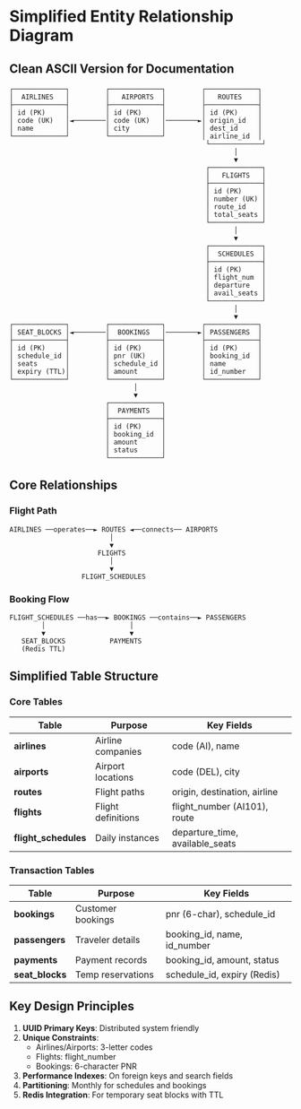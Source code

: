 # Simplified Entity Relationship Diagram

## Clean ASCII Version for Documentation

```
┌─────────────┐         ┌─────────────┐         ┌─────────────┐
│  AIRLINES   │         │   AIRPORTS  │         │   ROUTES    │
├─────────────┤         ├─────────────┤         ├─────────────┤
│ id (PK)     │         │ id (PK)     │         │ id (PK)     │
│ code (UK)   │◄────────│ code (UK)   │────────►│ origin_id   │
│ name        │         │ city        │         │ dest_id     │
└─────────────┘         └─────────────┘         │ airline_id  │
                                                 └─────────────┘
                                                        │
                                                        ▼
                                                 ┌─────────────┐
                                                 │   FLIGHTS   │
                                                 ├─────────────┤
                                                 │ id (PK)     │
                                                 │ number (UK) │
                                                 │ route_id    │
                                                 │ total_seats │
                                                 └─────────────┘
                                                        │
                                                        ▼
                                                 ┌─────────────┐
                                                 │  SCHEDULES  │
                                                 ├─────────────┤
                                                 │ id (PK)     │
                                                 │ flight_num  │
                                                 │ departure   │
                                                 │ avail_seats │
                                                 └─────────────┘
                                                        │
                                                        ▼
┌─────────────┐         ┌─────────────┐         ┌─────────────┐
│ SEAT_BLOCKS │◄────────│  BOOKINGS   │────────►│ PASSENGERS  │
├─────────────┤         ├─────────────┤         ├─────────────┤
│ id (PK)     │         │ id (PK)     │         │ id (PK)     │
│ schedule_id │         │ pnr (UK)    │         │ booking_id  │
│ seats       │         │ schedule_id │         │ name        │
│ expiry (TTL)│         │ amount      │         │ id_number   │
└─────────────┘         └─────────────┘         └─────────────┘
                               │
                               ▼
                        ┌─────────────┐
                        │  PAYMENTS   │
                        ├─────────────┤
                        │ id (PK)     │
                        │ booking_id  │
                        │ amount      │
                        │ status      │
                        └─────────────┘
```

## Core Relationships

### Flight Path
```
AIRLINES ──operates──► ROUTES ◄──connects── AIRPORTS
                         │
                         ▼
                      FLIGHTS
                         │
                         ▼
                  FLIGHT_SCHEDULES
```

### Booking Flow
```
FLIGHT_SCHEDULES ──has──► BOOKINGS ──contains──► PASSENGERS
        │                     │
        ▼                     ▼
   SEAT_BLOCKS           PAYMENTS
   (Redis TTL)
```

## Simplified Table Structure

### Core Tables
| Table | Purpose | Key Fields |
|-------|---------|------------|
| **airlines** | Airline companies | code (AI), name |
| **airports** | Airport locations | code (DEL), city |
| **routes** | Flight paths | origin, destination, airline |
| **flights** | Flight definitions | flight_number (AI101), route |
| **flight_schedules** | Daily instances | departure_time, available_seats |

### Transaction Tables
| Table | Purpose | Key Fields |
|-------|---------|------------|
| **bookings** | Customer bookings | pnr (6-char), schedule_id |
| **passengers** | Traveler details | booking_id, name, id_number |
| **payments** | Payment records | booking_id, amount, status |
| **seat_blocks** | Temp reservations | schedule_id, expiry (Redis) |

## Key Design Principles

1. **UUID Primary Keys**: Distributed system friendly
2. **Unique Constraints**: 
   - Airlines/Airports: 3-letter codes
   - Flights: flight_number
   - Bookings: 6-character PNR
3. **Performance Indexes**: On foreign keys and search fields
4. **Partitioning**: Monthly for schedules and bookings
5. **Redis Integration**: For temporary seat blocks with TTL

